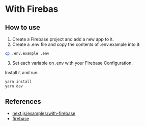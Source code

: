 # With Firebas

## How to use

1. Create a Firebase project and add a new app to it.
2. Create a .env file and copy the contents of .env.example into it:

```zsh
cp .env.example .env
```

3. Set each variable on .env with your Firebase Configuration.

Install it and run

```zsh
yarn install
yarn dev
```

## References

- [next.js/examples/with-firebase](https://github.com/zeit/next.js/tree/canary/examples/with-firebase)
- [firebase](https://firebase.google.com/docs/auth/web/anonymous-auth?hl=ja)
